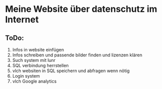 # Meine Website über datenschutz im Internet
## ToDo:
1. Infos in website einfügen
2. Infos schreiben und passende bilder finden und lizenzen klären
3. Such system mit lunr
4. SQL verbindung herrstellen
5. vlch websiten in SQL speichern und abfragen wenn nötig
6. Login system
7. vlch Google analytics

